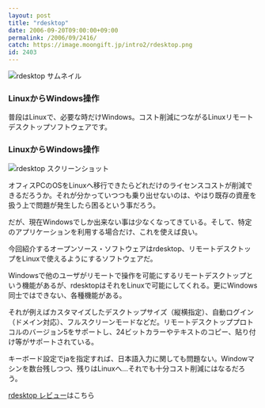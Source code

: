 ```yaml
---
layout: post
title: "rdesktop"
date: 2006-09-20T09:00:00+09:00
permalink: /2006/09/2416/
catch: https://image.moongift.jp/intro2/rdesktop.png
id: 2403
---
```

 ![rdesktop サムネイル](https://image.moongift.jp/intro2/rdesktop.t.png "rdesktop サムネイル")
  

### LinuxからWindows操作
  
普段はLinuxで、必要な時だけWindows。コスト削減につながるLinuxリモートデスクトップソフトウェアです。  
<!--more-->  

### LinuxからWindows操作
  

![rdesktop スクリーンショット](https://image.moongift.jp/intro2/rdesktop.png "rdesktop スクリーンショット")

  

オフィスPCのOSをLinuxへ移行できたらどれだけのライセンスコストが削減できるだろうか。それが分かっていつつも乗り出せないのは、やはり既存の資産を扱う上で問題が発生したら困るという事だろう。

  

だが、現在Windowsでしか出来ない事は少なくなってきている。そして、特定のアプリケーションを利用する場合だけ、これを使えば良い。

  

今回紹介するオープンソース・ソフトウェアはrdesktop、リモートデスクトップをLinuxで使えるようにするソフトウェアだ。

  

Windowsで他のユーザがリモートで操作を可能にするリモートデスクトップという機能があるが、rdesktopはそれをLinuxで可能にしてくれる。更にWindows同士ではできない、各種機能がある。

  

それが例えばカスタマイズしたデスクトップサイズ（縦横指定）、自動ログイン（ドメイン対応）、フルスクリーンモードなどだ。リモートデスクトッププロトコルのバージョン5をサポートし、24ビットカラーやテキストのコピー、貼り付け等がサポートされている。

  

キーボード設定でjaを指定すれば、日本語入力に関しても問題ない。Windowマシンを数台残しつつ、残りはLinuxへ…それでも十分コスト削減にはなるだろう。

  

[rdesktop レビュー](http://oss.moongift.jp/review/i-2417.html)はこちら

